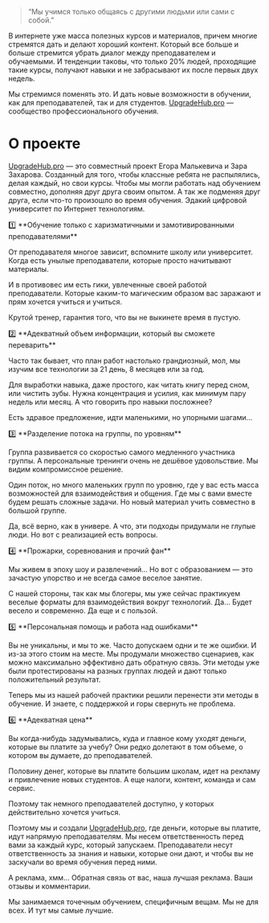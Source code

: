 > “Мы учимся только общаясь с другими людьми или сами с собой.”

В интернете уже масса полезных курсов и материалов, причем многие стремятся дать и делают хороший контент. Который все больше и больше стремится убрать диалог между преподавателем и обучаемыми. И тенденции таковы, что только 20% людей, проходящие такие курсы, получают навыки и не забрасывают их после первых двух недель.

Мы стремимся поменять это. И дать новые возможности в обучении, как для преподавателей, так и для студентов. [UpgradeHub.pro](http://upgradehub.pro/) — сообщество профессионального обучения.

# О проекте

[UpgradeHub.pro](http://upgradehub.pro/) — это совместный проект Егора Малькевича и Зара Захарова. Созданный для того, чтобы классные ребята не распылялись, делая каждый, но свои курсы. Чтобы мы могли работать над обучением совместно, дополняя друг друга своим опытом. А так же подменяя друг друга, если что-то произошло во время обучения. Эдакий цифровой университет по Интернет технологиям.

<aside>
1️⃣ **Обучение только с харизматичными и замотивированными преподавателями**

От преподавателя многое зависит, вспомните школу или университет. Когда есть унылые преподаватели, которые просто начитывают материалы.

И в противовес им есть гики, увлеченные своей работой преподаватели. Которые каким-то магическим образом вас заражают и прям хочется учиться и учиться.

Крутой тренер, гарантия того, что вы не выкинете время в пустую.

</aside>

<aside>
2️⃣ **Адекватный объем информации, который вы сможете переварить**

Часто так бывает, что план работ настолько грандиозный, мол, мы изучим все технологии за 21 день, 8 месяцев или за год.

Для выработки навыка, даже простого, как читать книгу перед сном, или чистить зубы. Нужна концентрация и усилия, как минимум пару недель или месяц. А что говорить про навыки посложнее?

Есть здравое предложение, идти маленькими, но упорными шагами…

</aside>

<aside>
3️⃣ **Разделение потока на группы, по уровням**

Группа развивается со скоростью самого медленного участника группы. А персональные тренинги очень не дешёвое удовольствие. Мы видим компромиссное решение.

Один поток, но много маленьких групп по уровню, где у вас есть масса возможностей для взаимодействия и общения. Где мы с вами вместе будем решать сложные задачи. Но новый материал учить совместно в большой группе.

Да, всё верно, как в универе. А что, эти подходы придумали не глупые люди. Но вот с реализацией есть вопросы.

</aside>

<aside>
4️⃣ **Прожарки, соревнования и прочий фан**

Мы живем в эпоху шоу и развлечений… Но вот с образованием — это зачастую упорство и не всегда самое веселое занятие.

С нашей стороны, так как мы блогеры, мы уже сейчас практикуем веселые форматы для взаимодействия вокруг технологий. Да… Будет весело и современно. Да еще и с пользой.

</aside>

<aside>
5️⃣ **Персональная помощь и работа над ошибками**

Вы не уникальны, и мы то же. Часто допускаем одни и те же ошибки. И из-за этого стоим на месте. Мы продумали множество сценариев, как можно максимально эффективно дать обратную связь. Эти методы уже были протестированы на разных группах людей и дают только положительный результат.

Теперь мы из нашей рабочей практики решили перенести эти методы в обучение. И знаете, с поддержкой и горы свернуть не проблема.

</aside>

<aside>
6️⃣ **Адекватная цена**

Вы когда-нибудь задумывались, куда и главное кому уходят деньги, которые вы платите за учебу? Они редко долетают в том объеме, о котором вы думаете, до преподавателей.

Половину денег, которые вы платите большим школам, идет на рекламу и привлечение новых студентов. А еще налоги, контент, команда и сам сервис.

Поэтому так немного преподавателей доступно, у которых действительно хочется учиться.

Поэтому мы и создали [UpgradeHub.pro](http://upgradehub.pro/), где деньги, которые вы платите, идут напрямую преподавателям. Мы несем ответственность перед вами за каждый курс, который запускаем. Преподаватели несут ответственность за знания и навыки, которые они дают, и чтобы вы не заскучали во время обучения перед ними.

А реклама, хмм… Обратная связь от вас, наша лучшая реклама. Ваши отзывы и комментарии.

Мы занимаемся точечным обучением, специфичным вещам. Мы не для всех. И тут мы самые лучшие.

</aside>
